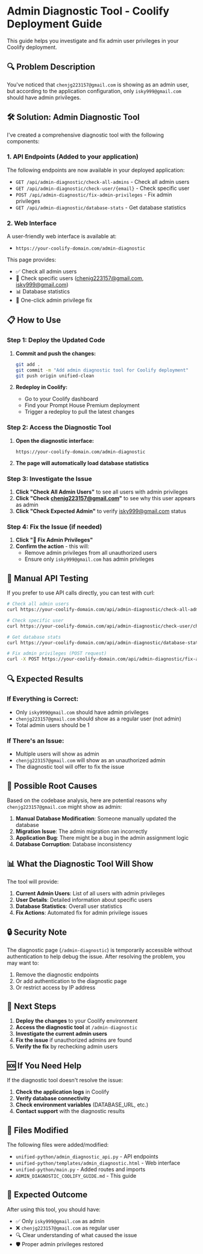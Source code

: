 # Admin Diagnostic Tool - Coolify Deployment Guide

This guide helps you investigate and fix admin user privileges in your Coolify deployment.

## 🔍 Problem Description

You've noticed that `chenjg223157@gmail.com` is showing as an admin user, but according to the application configuration, only `isky999@gmail.com` should have admin privileges.

## 🛠️ Solution: Admin Diagnostic Tool

I've created a comprehensive diagnostic tool with the following components:

### 1. API Endpoints (Added to your application)

The following endpoints are now available in your deployed application:

- `GET /api/admin-diagnostic/check-all-admins` - Check all admin users
- `GET /api/admin-diagnostic/check-user/{email}` - Check specific user
- `POST /api/admin-diagnostic/fix-admin-privileges` - Fix admin privileges
- `GET /api/admin-diagnostic/database-stats` - Get database statistics

### 2. Web Interface

A user-friendly web interface is available at:
- `https://your-coolify-domain.com/admin-diagnostic`

This page provides:
- ✅ Check all admin users
- 👤 Check specific users (chenjg223157@gmail.com, isky999@gmail.com)
- 📊 Database statistics
- 🔧 One-click admin privilege fix

## 📋 How to Use

### Step 1: Deploy the Updated Code

1. **Commit and push the changes:**
   ```bash
   git add .
   git commit -m "Add admin diagnostic tool for Coolify deployment"
   git push origin unified-clean
   ```

2. **Redeploy in Coolify:**
   - Go to your Coolify dashboard
   - Find your Prompt House Premium deployment
   - Trigger a redeploy to pull the latest changes

### Step 2: Access the Diagnostic Tool

1. **Open the diagnostic interface:**
   ```
   https://your-coolify-domain.com/admin-diagnostic
   ```

2. **The page will automatically load database statistics**

### Step 3: Investigate the Issue

1. **Click "Check All Admin Users"** to see all users with admin privileges
2. **Click "Check chenjg223157@gmail.com"** to see why this user appears as admin
3. **Click "Check Expected Admin"** to verify isky999@gmail.com status

### Step 4: Fix the Issue (if needed)

1. **Click "🔧 Fix Admin Privileges"** 
2. **Confirm the action** - this will:
   - Remove admin privileges from all unauthorized users
   - Ensure only `isky999@gmail.com` has admin privileges

## 🔧 Manual API Testing

If you prefer to use API calls directly, you can test with curl:

```bash
# Check all admin users
curl https://your-coolify-domain.com/api/admin-diagnostic/check-all-admins

# Check specific user
curl https://your-coolify-domain.com/api/admin-diagnostic/check-user/chenjg223157@gmail.com

# Get database stats
curl https://your-coolify-domain.com/api/admin-diagnostic/database-stats

# Fix admin privileges (POST request)
curl -X POST https://your-coolify-domain.com/api/admin-diagnostic/fix-admin-privileges
```

## 🔍 Expected Results

### If Everything is Correct:
- Only `isky999@gmail.com` should have admin privileges
- `chenjg223157@gmail.com` should show as a regular user (not admin)
- Total admin users should be 1

### If There's an Issue:
- Multiple users will show as admin
- `chenjg223157@gmail.com` will show as an unauthorized admin
- The diagnostic tool will offer to fix the issue

## 🚨 Possible Root Causes

Based on the codebase analysis, here are potential reasons why `chenjg223157@gmail.com` might show as admin:

1. **Manual Database Modification**: Someone manually updated the database
2. **Migration Issue**: The admin migration ran incorrectly
3. **Application Bug**: There might be a bug in the admin assignment logic
4. **Database Corruption**: Database inconsistency

## 📊 What the Diagnostic Tool Will Show

The tool will provide:

1. **Current Admin Users**: List of all users with admin privileges
2. **User Details**: Detailed information about specific users
3. **Database Statistics**: Overall user statistics
4. **Fix Actions**: Automated fix for admin privilege issues

## 🔒 Security Note

The diagnostic page (`/admin-diagnostic`) is temporarily accessible without authentication to help debug the issue. After resolving the problem, you may want to:

1. Remove the diagnostic endpoints
2. Or add authentication to the diagnostic page
3. Or restrict access by IP address

## 📝 Next Steps

1. **Deploy the changes** to your Coolify environment
2. **Access the diagnostic tool** at `/admin-diagnostic`
3. **Investigate the current admin users**
4. **Fix the issue** if unauthorized admins are found
5. **Verify the fix** by rechecking admin users

## 🆘 If You Need Help

If the diagnostic tool doesn't resolve the issue:

1. **Check the application logs** in Coolify
2. **Verify database connectivity** 
3. **Check environment variables** (DATABASE_URL, etc.)
4. **Contact support** with the diagnostic results

## 📱 Files Modified

The following files were added/modified:

- `unified-python/admin_diagnostic_api.py` - API endpoints
- `unified-python/templates/admin_diagnostic.html` - Web interface
- `unified-python/main.py` - Added routes and imports
- `ADMIN_DIAGNOSTIC_COOLIFY_GUIDE.md` - This guide

## 🎯 Expected Outcome

After using this tool, you should have:
- ✅ Only `isky999@gmail.com` as admin
- ❌ `chenjg223157@gmail.com` as regular user
- 🔍 Clear understanding of what caused the issue
- 🛡️ Proper admin privileges restored
